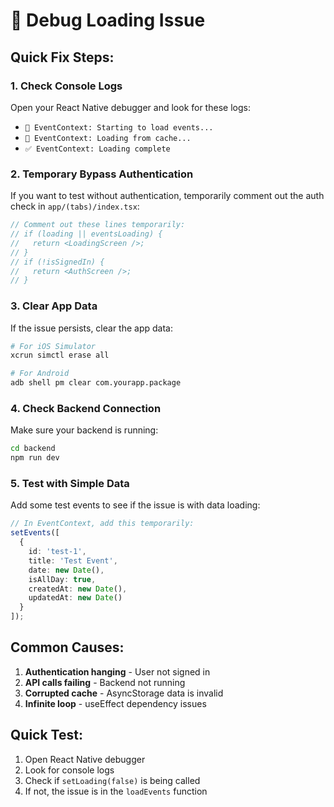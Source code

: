 # 🐛 Debug Loading Issue

## Quick Fix Steps:

### 1. **Check Console Logs**
Open your React Native debugger and look for these logs:
- `🔄 EventContext: Starting to load events...`
- `📱 EventContext: Loading from cache...`
- `✅ EventContext: Loading complete`

### 2. **Temporary Bypass Authentication**
If you want to test without authentication, temporarily comment out the auth check in `app/(tabs)/index.tsx`:

```typescript
// Comment out these lines temporarily:
// if (loading || eventsLoading) {
//   return <LoadingScreen />;
// }
// if (!isSignedIn) {
//   return <AuthScreen />;
// }
```

### 3. **Clear App Data**
If the issue persists, clear the app data:
```bash
# For iOS Simulator
xcrun simctl erase all

# For Android
adb shell pm clear com.yourapp.package
```

### 4. **Check Backend Connection**
Make sure your backend is running:
```bash
cd backend
npm run dev
```

### 5. **Test with Simple Data**
Add some test events to see if the issue is with data loading:
```typescript
// In EventContext, add this temporarily:
setEvents([
  {
    id: 'test-1',
    title: 'Test Event',
    date: new Date(),
    isAllDay: true,
    createdAt: new Date(),
    updatedAt: new Date()
  }
]);
```

## Common Causes:
1. **Authentication hanging** - User not signed in
2. **API calls failing** - Backend not running
3. **Corrupted cache** - AsyncStorage data is invalid
4. **Infinite loop** - useEffect dependency issues

## Quick Test:
1. Open React Native debugger
2. Look for console logs
3. Check if `setLoading(false)` is being called
4. If not, the issue is in the `loadEvents` function
